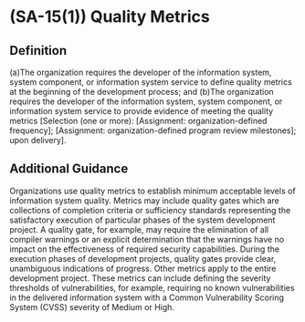 
# (SA-15(1)) Quality Metrics

## Definition

(a)The organization requires the developer of the information system, system component, or information system service to define quality metrics at the beginning of the development process; and
(b)The organization requires the developer of the information system, system component, or information system service to provide evidence of meeting the quality metrics [Selection (one or more): [Assignment: organization-defined frequency]; [Assignment: organization-defined program review milestones]; upon delivery].

## Additional Guidance

Organizations use quality metrics to establish minimum acceptable levels of information system quality. Metrics may include quality gates which are collections of completion criteria or sufficiency standards representing the satisfactory execution of particular phases of the system development project. A quality gate, for example, may require the elimination of all compiler warnings or an explicit determination that the warnings have no impact on the effectiveness of required security capabilities. During the execution phases of development projects, quality gates provide clear, unambiguous indications of progress. Other metrics apply to the entire development project. These metrics can include defining the severity thresholds of vulnerabilities, for example, requiring no known vulnerabilities in the delivered information system with a Common Vulnerability Scoring System (CVSS) severity of Medium or High.
